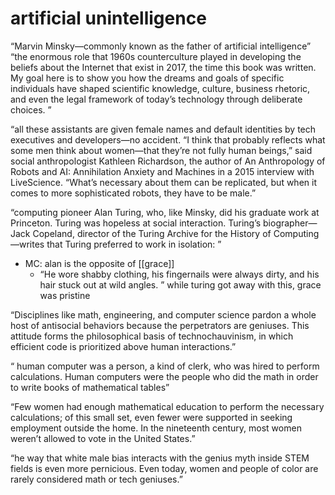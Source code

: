 # artificial unintelligence
“Marvin Minsky—commonly known as the father of artificial intelligence”
“the enormous role that 1960s counterculture played in developing the beliefs about the Internet that exist in 2017, the time this book was written. My goal here is to show you how the dreams and goals of specific individuals have shaped scientific knowledge, culture, business rhetoric, and even the legal framework of today’s technology through deliberate choices. ”

 

 

“all these assistants are given female names and default identities by tech executives and developers—no accident. “I think that probably reflects what some men think about women—that they’re not fully human beings,” said social anthropologist Kathleen Richardson, the author of An Anthropology of Robots and AI: Annihilation Anxiety and Machines in a 2015 interview with LiveScience. “What’s necessary about them can be replicated, but when it comes to more sophisticated robots, they have to be male.”

 

“computing pioneer Alan Turing, who, like Minsky, did his graduate work at Princeton. Turing was hopeless at social interaction. Turing’s biographer—Jack Copeland, director of the Turing Archive for the History of Computing—writes that Turing preferred to work in isolation: ”
- MC: alan is the opposite of [[grace]]
    - “He wore shabby clothing, his fingernails were always dirty, and his hair stuck out at wild angles. ”
while turing got away with this, grace was pristine

 
 


“Disciplines like math, engineering, and computer science pardon a whole host of antisocial behaviors because the perpetrators are geniuses. This attitude forms the philosophical basis of technochauvinism, in which efficient code is prioritized above human interactions.”

 

“ human computer was a person, a kind of clerk, who was hired to perform calculations. Human computers were the people who did the math in order to write books of mathematical tables”

 
“Few women had enough mathematical education to perform the necessary calculations; of this small set, even fewer were supported in seeking employment outside the home. In the nineteenth century, most women weren’t allowed to vote in the United States.”

 

“he way that white male bias interacts with the genius myth inside STEM fields is even more pernicious. Even today, women and people of color are rarely considered math or tech geniuses.”

 


